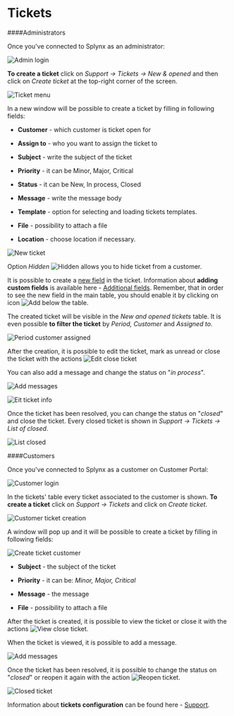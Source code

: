 Tickets
=======

####Administrators

Once you've connected to Splynx as an administrator:

![Admin login](./admin_login.png)

**To create a ticket** click on *Support → Tickets → New & opened* and then click on *Create ticket* at the top-right corner of the screen.

![Ticket menu](./ticket_menu.png)

In a new window will be possible to create a ticket by filling in following fields:

* **Customer** - which customer is ticket open for


* **Assign to** - who you want to assign the ticket to


* **Subject** - write the subject of the ticket


* **Priority** - it can be Minor, Major, Critical


* **Status** - it can be New, In process, Closed


* **Message** - write the message body


* **Template** - option for selecting and loading tickets templates.


* **File** - possibility to attach a file


* **Location** - choose location if necessary.

![New ticket](./new_ticket.png)

Option *Hidden* <icon class="image-icon">![Hidden](./hidden.png)</icon> allows you to hide ticket from a customer.

It is possible to create a [new field](customer_management/custom_additional_fields/custom_additional_fields.md) in the ticket. Information about **adding custom fields** is available here - [Additional fields](configuration/system/additional_fields/additional_fields.md). Remember, that in order to see the new field in the main table, you should enable it by clicking on icon <icon class="image-icon">![Add](./add.png)</icon> below the table.

The created ticket will be visible in the *New and opened tickets* table. It is even possible **to filter the ticket** by *Period, Customer* and *Assigned to*.

![Period customer assigned](./period_customer_assigned.png)

After the creation, it is possible to edit the ticket, mark as unread or close the ticket with the actions <icon class="image-icon">![Edit close ticket](./edit_close_ticket.png)</icon>

You can also add a message and change the status on "*in process*".

![Add messages](./add_messages.png)

![Eit ticket info](./edit_ticket_info.png)

Once the ticket has been resolved, you can change the status on "*closed*" and close the ticket. Every closed ticket is shown in *Support → Tickets → List of closed*.

![List closed](./list_closed.png)



####Customers

Once you've connected to Splynx as a customer on Customer Portal:

![Customer login](./customer_login.png)

In the tickets' table every ticket associated to the customer is shown. **To create a ticket** click on *Support → Tickets* and click on *Create ticket*.

![Customer ticket creation](./customer_ticket_creation.png)

A window will pop up and it will be possible to create a ticket by filling in following fields:

![Create ticket customer](./create_ticket_customer.png)

* **Subject** - the subject of the ticket


* **Priority** - it can be: *Minor, Major, Critical*


* **Message** - the message


* **File** - possibility to attach a file

After the ticket is created, it is possible to view the ticket or close it with the actions <icon class="image-icon">![View close ticket](./view_close_ticket.png)</icon>.

When the ticket is viewed, it is possible to add a message.

![Add messages](./add_messages.png)

Once the ticket has been resolved, it is possible to change the status on "*closed*"  or reopen it again with the action <icon class="image-icon">![Reopen ticket](./reopen_ticket.png)</icon>.

![Closed ticket](./closed_ticket.png)

Information about **tickets configuration** can be found here - [Support](configuration/main_configuration/support/support.md).
